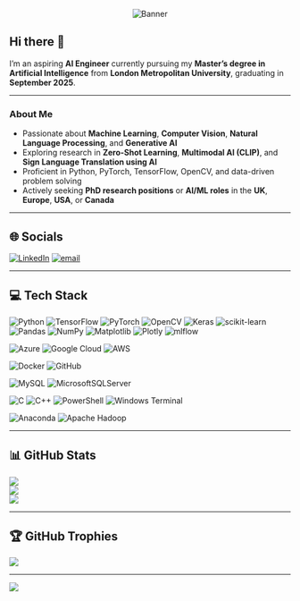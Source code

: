 <!-- Banner / Header -->
<style>
  @media (prefers-color-scheme: dark) {
    .dark-mode-img {
      filter: invert(1) hue-rotate(180deg);
    }
  }
</style>

<p align="center">
  <img class="dark-mode-img" src="https://capsule-render.vercel.app/api?type=waving&color=0:blue,100:purple&height=150&section=header&text=Hi%2C%20I’m%20Sajjad%20Goraya!&fontSize=60" alt="Banner"/>
</p>


## Hi there 👋

I’m an aspiring **AI Engineer** currently pursuing my **Master’s degree in Artificial Intelligence** from **London Metropolitan University**, graduating in **September 2025**.

---

###  About Me
-  Passionate about **Machine Learning**, **Computer Vision**, **Natural Language Processing**, and **Generative AI**
-  Exploring research in **Zero-Shot Learning**, **Multimodal AI (CLIP)**, and **Sign Language Translation using AI**
-  Proficient in Python, PyTorch, TensorFlow, OpenCV, and data-driven problem solving
-  Actively seeking **PhD research positions** or **AI/ML roles** in the **UK**, **Europe**, **USA**, or **Canada**

---

## 🌐 Socials
[![LinkedIn](https://img.shields.io/badge/LinkedIn-%230077B5.svg?logo=linkedin&logoColor=white)](https://linkedin.com/in/sajjadgoraya)
[![email](https://img.shields.io/badge/Email-D14836?logo=gmail&logoColor=white)](mailto:chsajjadgoraya1@yahoo.com)

---

## 💻 Tech Stack

![Python](https://img.shields.io/badge/python-3670A0?style=for-the-badge&logo=python&logoColor=ffdd54)
![TensorFlow](https://img.shields.io/badge/TensorFlow-%23FF6F00.svg?style=for-the-badge&logo=TensorFlow&logoColor=white)
![PyTorch](https://img.shields.io/badge/PyTorch-%23EE4C2C.svg?style=for-the-badge&logo=PyTorch&logoColor=white)
![OpenCV](https://img.shields.io/badge/opencv-%23white.svg?style=for-the-badge&logo=opencv&logoColor=white)
![Keras](https://img.shields.io/badge/Keras-%23D00000.svg?style=for-the-badge&logo=Keras&logoColor=white)
![scikit-learn](https://img.shields.io/badge/scikit--learn-%23F7931E.svg?style=for-the-badge&logo=scikit-learn&logoColor=white)
![Pandas](https://img.shields.io/badge/pandas-%23150458.svg?style=for-the-badge&logo=pandas&logoColor=white)
![NumPy](https://img.shields.io/badge/numpy-%23013243.svg?style=for-the-badge&logo=numpy&logoColor=white)
![Matplotlib](https://img.shields.io/badge/Matplotlib-%23ffffff.svg?style=for-the-badge&logo=Matplotlib&logoColor=black)
![Plotly](https://img.shields.io/badge/Plotly-%233F4F75.svg?style=for-the-badge&logo=plotly&logoColor=white)
![mlflow](https://img.shields.io/badge/mlflow-%23d9ead3.svg?style=for-the-badge&logo=numpy&logoColor=blue)

![Azure](https://img.shields.io/badge/azure-%230072C6.svg?style=for-the-badge&logo=microsoftazure&logoColor=white)
![Google Cloud](https://img.shields.io/badge/GoogleCloud-%234285F4.svg?style=for-the-badge&logo=google-cloud&logoColor=white)
![AWS](https://img.shields.io/badge/AWS-%23FF9900.svg?style=for-the-badge&logo=amazon-aws&logoColor=white)

![Docker](https://img.shields.io/badge/docker-%230db7ed.svg?style=for-the-badge&logo=docker&logoColor=white)
![GitHub](https://img.shields.io/badge/github-%23121011.svg?style=for-the-badge&logo=github&logoColor=white)

![MySQL](https://img.shields.io/badge/mysql-4479A1.svg?style=for-the-badge&logo=mysql&logoColor=white)
![MicrosoftSQLServer](https://img.shields.io/badge/Microsoft%20SQL%20Server-CC2927?style=for-the-badge&logo=microsoft%20sql%20server&logoColor=white)

![C](https://img.shields.io/badge/c-%2300599C.svg?style=for-the-badge&logo=c&logoColor=white)
![C++](https://img.shields.io/badge/c++-%2300599C.svg?style=for-the-badge&logo=c%2B%2B&logoColor=white)
![PowerShell](https://img.shields.io/badge/PowerShell-%235391FE.svg?style=for-the-badge&logo=powershell&logoColor=white)
![Windows Terminal](https://img.shields.io/badge/Windows%20Terminal-%234D4D4D.svg?style=for-the-badge&logo=windows-terminal&logoColor=white)

![Anaconda](https://img.shields.io/badge/Anaconda-%2344A833.svg?style=for-the-badge&logo=anaconda&logoColor=white)
![Apache Hadoop](https://img.shields.io/badge/Apache%20Hadoop-66CCFF?style=for-the-badge&logo=apachehadoop&logoColor=black)

---

## 📊 GitHub Stats

![](https://github-readme-stats.vercel.app/api?username=SAJJADGORAYA1&theme=dark&hide_border=false&include_all_commits=false&count_private=false)<br/>
![](https://nirzak-streak-stats.vercel.app/?user=SAJJADGORAYA1&theme=dark&hide_border=false)<br/>
![](https://github-readme-stats.vercel.app/api/top-langs/?username=SAJJADGORAYA1&theme=dark&hide_border=false&include_all_commits=false&count_private=false&layout=compact)

---

## 🏆 GitHub Trophies

![](https://github-profile-trophy.vercel.app/?username=SAJJADGORAYA1&theme=radical&no-frame=false&no-bg=true&margin-w=4)

---

[![](https://visitcount.itsvg.in/api?id=SAJJADGORAYA1&icon=0&color=0)](https://visitcount.itsvg.in)

<!-- Proudly created with GPRM ( https://gprm.itsvg.in ) -->


